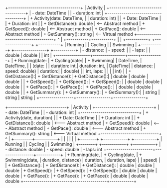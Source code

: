 +------------------------------------+
|            Activity                |
+------------------------------------+
| - date: DateTime                   |
| - duration: int                    |
+------------------------------------+
| + Activity(date: DateTime,         |
|   duration: int)                   |
| + Date: DateTime                   |
| + Duration: int                    |
| + GetDistance(): double            |  <-- Abstract method
| + GetSpeed(): double               |  <-- Abstract method
| + GetPace(): double                |  <-- Abstract method
| + GetSummary(): string             |  <-- Virtual method
+------------------------------------+
               ^
               |
   +-----------+-----------+
   |                       |
+-----------+     +----------------+     +-----------+
|  Running  |     |   Cycling      |     |  Swimming |
+-----------+     +----------------+     +-----------+
| - distance:     | - speed:       |     | - laps:   |
|   double        |   double       |     |   int     |
+-----------------+----------------+-----+-----------+
| + Running(date: | + Cycling(date:|     | + Swimming|
|   DateTime,     |   DateTime,    |     |   (date:  |
|   duration: int,|   duration: int,     |   DateTime|
|   distance:     |   speed: double)     |   duration:|
|   double)       |                  |   int, laps:  |
|                 |                  |   int)        |
| + GetDistance():| + GetDistance():| + GetDistance():|
|   double        |   double        |   double       |
| + GetSpeed():   | + GetSpeed():   | + GetSpeed():  |
|   double        |   double        |   double       |
| + GetPace():    | + GetPace():    | + GetPace():   |
|   double        |   double        |   double       |
| + GetSummary(): | + GetSummary(): | + GetSummary():|
|   string        |   string        |   string       |
+-----------------+-----------------+----------------+

+-----------------------------+
|          Activity           |
+-----------------------------+
| - date: DateTime            |
| - duration: int             |
+-----------------------------+
| + Activity(date, duration)  |
| + Date: DateTime            |
| + Duration: int             |
| + GetDistance(): double     |  <--- Abstract method
| + GetSpeed(): double        |  <--- Abstract method
| + GetPace(): double         |  <--- Abstract method
| + GetSummary(): string      |  <--- Virtual method
+-----------------------------+
             ^
             |
   +---------+-----------+
   |         |           |
   |         |           |
+--------+ +------------+ +-----------+
| Running | |  Cycling   | | Swimming  |
+--------+ +------------+ +-----------+
| - distance: double    | - speed: double | - laps: int
+-----------------------+-----------------+------------+
| + Running(date,       | + Cycling(date, | + Swimming(date,
|   duration, distance) |   duration,     |   duration, laps)
|                       |   speed)        |
| + GetDistance():      | + GetDistance():| + GetDistance():
|   double              |   double        |   double
| + GetSpeed():         | + GetSpeed():   | + GetSpeed():
|   double              |   double        |   double
| + GetPace():          | + GetPace():    | + GetPace():
|   double              |   double        |   double
+-----------------------+-----------------+------------+
